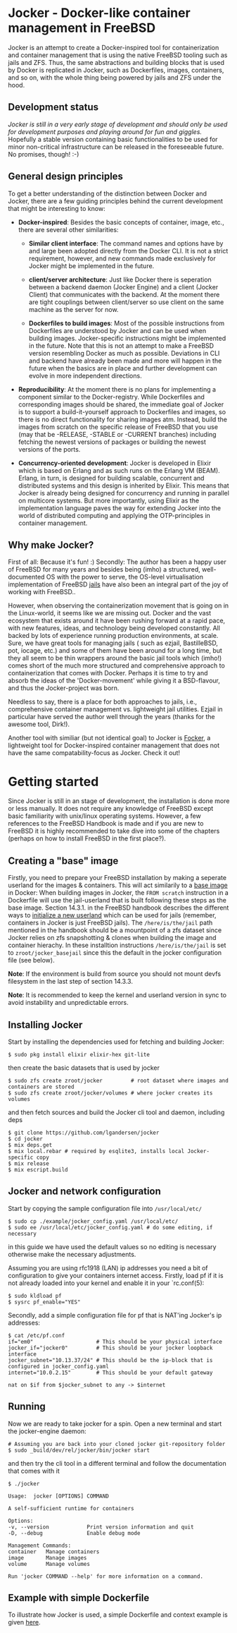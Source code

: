 # Jocker - Docker-like container management in FreeBSD
Jocker is an attempt to create a Docker-inspired tool for containerization
and container management that is using the native FreeBSD tooling such as jails and ZFS.
Thus, the same abstractions and building blocks that is used by Docker is replicated in Jocker, such as
Dockerfiles, images, containers, and so on, with the whole thing being powered by jails and ZFS under the hood.

## Development status
*Jocker is still in a very early stage of development and should only be used for development purposes and playing around for fun and giggles.*
Hopefully a stable version containing basic functionalities to be used for minor non-critical infrastructure can be released in the foreseeable future.
No promises, though! :-)

## General design principles
To get a better understanding of the distinction between Docker and Jocker, there are a few guiding principles behind the current development that
might be interesting to know:

  * **Docker-inspired**: Besides the basic concepts of container, image, etc., there are several other similarities:
    * **Similar client interface**: The command names and options have by and large been adopted directly from the Docker CLI.
    It is not a strict requirement, however, and new commands made exclusively for Jocker might be implemented in the future.

    * **client/server architecture**: Just like Docker there is seperation between a backend daemon (Jocker Engine) and a client (Jocker Client) that communicates with the backend. At the moment there are tight couplings between client/server so use client on the same machine as the server for now.
    
    * **Dockerfiles to build images**: Most of the possible instructions from Dockerfiles are understood by Jocker and can be used when building images. Jocker-specific instructions might be implemented in the future.
    Note that this is not an attempt to make a FreeBSD version resembling Docker as much as possible. Deviations in CLI and backend have already been made and more will happen in the future when the basics are in place and further development can evolve in more independent directions.

  * **Reproducibility**: At the moment there is no plans for implementing a component similar to the Docker-registry. While Dockerfiles and corresponding images should be shared, the immediate goal of Jocker is to support a build-it-yourself approach to Dockerfiles and images, so there is no direct functionality for sharing images atm. Instead, build the images from scratch on the specific release of FreeBSD that you use (may that be -RELEASE, -STABLE or -CURRENT branches) including fetching the newest versions of packages or building the newest versions of the ports.
  * **Concurrency-oriented development**: Jocker is developed in Elixir which is based on Erlang and as such runs on the Erlang VM (BEAM). Erlang, in turn,
  is designed for building scalable, concurrent and distributed systems and this design is inherited by Elixir.
  This means that Jocker is already being designed for concurrency and running in parallel on multicore systems.
  But more importantly, using Elixir as the implementation language paves the way for extending Jocker into the world of distributed computing and applying the OTP-principles in container management.

## Why make Jocker?
First of all: Because it's fun! :)
Secondly: The author has been a happy user of FreeBSD for many years and besides being (imho) a structured, well-documented OS with
the power to serve, the OS-level virtualisation implementation of FreeBSD [jails](https://www.freebsd.org/doc/handbook/jails.html)
have also been an integral part of the joy of working with FreeBSD..

However, when observing the containerization movement that is going on in the Linux-world, it seems like we are
missing out. Docker and the vast ecosystem that exists around it have been rushing forward at
a rapid pace, with new features, ideas, and technology being developed constantly. All backed by lots of
experience running production environments, at scale. Sure, we have great tools for managing jails (
such as ezjail, BastilleBSD, pot, iocage, etc.) and some of them have been around for a long time, but they all seem to be thin wrappers around
the basic jail tools which (imho!) comes short of the much more structured and comprehensive approach to containerization
that comes with Docker. Perhaps it is time to try and absorb the ideas of the 'Docker-movement' while giving it a BSD-flavour,
and thus the Jocker-project was born. 

Needless to say, there is a place for both approaches to jails, i.e., comprehensive container management vs. lightweight jail utilities.
Ezjail in particular have served the author well through the years (thanks for the awesome tool, Dirk!).

Another tool with similiar (but not identical goal) to Jocker is [Focker](https://github.com/sadaszewski/focker), a lightweight tool
for Docker-inspired container management that does not have the same compatability-focus as Jocker. Check it out!

# Getting started
Since Jocker is still in an stage of development, the installation is done more or less manually.
It does not require any knowledge of FreeBSD except basic familiarity with unix/linux
operating systems. However, a few references to the FreeBSD Handbook is made and if you are new to FreeBSD
it is highly recommended to take dive into some of the chapters (perhaps on how to install FreeBSD in the first place?).

## Creating a "base" image
Firstly, you need to prepare your FreeBSD installation by making a seperate userland for the images & containers. This will act similarily to a [base image](https://docs.docker.com/glossary/#base_image)
in Docker: When building images in Jocker, the `FROM scratch` instruction in a Dockerfile will use the jail-userland that is built following these steps as the base image.
Section 14.3.1. in the FreeBSD handbook describes the different ways to [initialize a new userland](https://www.freebsd.org/doc/handbook/jails-build.html) which
can be used for jails (remember, containers in Jocker is just FreeBSD jails).
The `/here/is/the/jail` path mentioned in the handbook should be a mountpoint of a zfs dataset since Jocker relies on zfs snapshotting & clones when building the
image and container hierachy. In these installtion instructions `/here/is/the/jail` is set to `zroot/jocker_basejail` since this the default in the jocker configuration file (see below).

**Note**: If the environment is build from source you should not mount devfs filesystem in the last step of section 14.3.3.

**Note**: It is recommended to keep the kernel and userland version in sync to avoid instability and unpredictable errors.

## Installing Jocker
Start by installing the dependencies used for fetching and building Jocker:

```
$ sudo pkg install elixir elixir-hex git-lite
```

then create the basic datasets that is used by jocker

```
$ sudo zfs create zroot/jocker         # root dataset where images and containers are stored
$ sudo zfs create zroot/jocker/volumes # where jocker creates its volumes
```

and then fetch sources and build the Jocker cli tool and daemon, including deps

```
$ git clone https://github.com/lgandersen/jocker
$ cd jocker
$ mix deps.get
$ mix local.rebar # required by esqlite3, installs local Jocker-specific copy
$ mix release
$ mix escript.build
```

## Jocker and network configuration
Start by copying the sample configuration file into `/usr/local/etc/`

```
$ sudo cp ./example/jocker_config.yaml /usr/local/etc/
$ sudo ee /usr/local/etc/jocker_config.yaml # do some editing, if necessary
```

in this guide we have used the default values so no editing is necessary
otherwise make the necessary adjustments.

Assuming you are using rfc1918 (LAN) ip addresses you need a bit of configuration
to give your containers internet access. Firstly, load pf if it is not already loaded into
your kernel and enable it in your `rc.conf(5):

```
$ sudo kldload pf
$ sysrc pf_enable="YES"
```

Secondly, add a simple configuration file for pf that is NAT'ing Jocker's ip addresses:

```
$ cat /etc/pf.conf
if="em0"                    # This should be your physical interface
jocker_if="jocker0"         # This should be your jocker loopback interface
jocker_subnet="10.13.37/24" # This should be the ip-block that is configured in jocker_config.yaml
internet="10.0.2.15"        # This should be your default gateway

nat on $if from $jocker_subnet to any -> $internet
```

## Running
Now we are ready to take jocker for a spin. Open a new terminal and start the jocker-engine daemon:

```
# Assuming you are back into your cloned jocker git-repository folder
$ sudo _build/dev/rel/jocker/bin/jocker start
```

and then try the cli tool in a different terminal and follow the documentation
that comes with it

```
$ ./jocker

Usage:  jocker [OPTIONS] COMMAND

A self-sufficient runtime for containers

Options:
-v, --version            Print version information and quit
-D, --debug              Enable debug mode

Management Commands:
container   Manage containers
image       Manage images
volume      Manage volumes

Run 'jocker COMMAND --help' for more information on a command.
```

## Example with simple Dockerfile
To illustrate how Jocker is used, a simple Dockerfile and context example is given
[here](https://github.com/lgandersen/jocker/tree/master/example/nginx_image).
